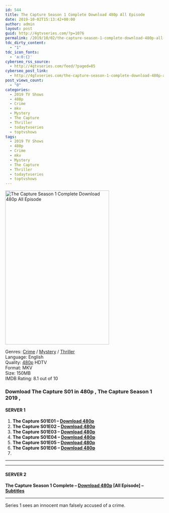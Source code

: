 ```yaml
---
id: 544
title: The Capture Season 1 Complete Download 480p All Episode
date: 2019-10-02T15:13:42+00:00
author: admin
layout: post
guid: http://4gtvseries.com/?p=1076
permalink: /2019/10/02/the-capture-season-1-complete-download-480p-all-episode-2/
tdc_dirty_content:
  - "1"
tdc_icon_fonts:
  - 'a:0:{}'
cyberseo_rss_source:
  - http://4gtvseries.com/feed/?paged=85
cyberseo_post_link:
  - http://4gtvseries.com/the-capture-season-1-complete-download-480p-all-episode/
post_views_count:
  - "0"
categories:
  - 2019 TV Shows
  - 480p
  - Crime
  - mkv
  - Mystery
  - The Capture
  - Thriller
  - todaytvseries
  - toptvshows
tags:
  - 2019 TV Shows
  - 480p
  - Crime
  - mkv
  - Mystery
  - The Capture
  - Thriller
  - todaytvseries
  - toptvshows
---
```

<img loading="lazy" class="aligncenter" src="https://1.bp.blogspot.com/-FKhzbsQrGu8/XZS830gTsaI/AAAAAAAAAVw/_iEI1oJF5cIGf891QutN6SNzB7n-cAPnwCK4BGAYYCw/s1600/The%2BCapture%2BSeason%2B1.jpg" alt="The Capture Season 1 Complete Download 480p All Episode" width="330" height="488" />

Genres:&nbsp;<a href="http://4gtvseries.com/tag/crime/" data-wpel-link="internal">Crime</a>&nbsp;/&nbsp;<a href="http://4gtvseries.com/tag/mystery/" data-wpel-link="internal">Mystery</a> / <a href="http://4gtvseries.com/tag/thriller/" data-wpel-link="internal">Thriller</a>  
Language: English  
Quality:&nbsp;<a href="http://4gtvseries.com/tag/480p/" data-wpel-link="internal">480p</a>&nbsp;HDTV  
Format: MKV  
Size: 150MB  
IMDB Rating: 8.1 out of 10

### **Download The Capture S01 in 480p , The Capture Season 1 2019 ,&nbsp;**

#### <span><strong>SERVER 1</strong></span>

  1. **The Capture S01E01 – <a href="http://slink.dl480p.xyz/Be6zQQf" data-wpel-link="external" target="_blank" rel="nofollow external noopener noreferrer" class="wpel-icon-left"><i class="wpel-icon fa fa-download" aria-hidden="true"></i>Download 480p</a>**
  2. **The Capture S01E02 – <a href="http://slink.dl480p.xyz/pTC5MU" data-wpel-link="external" target="_blank" rel="nofollow external noopener noreferrer" class="wpel-icon-left"><i class="wpel-icon fa fa-download" aria-hidden="true"></i>Download 480p</a>**
  3. **The Capture S01E03 – <a href="http://slink.dl480p.xyz/mvkkMtWL" data-wpel-link="external" target="_blank" rel="nofollow external noopener noreferrer" class="wpel-icon-left"><i class="wpel-icon fa fa-download" aria-hidden="true"></i>Download 480p</a>**
  4. **The Capture S01E04 – <a href="http://slink.dl480p.xyz/Njpr" data-wpel-link="external" target="_blank" rel="nofollow external noopener noreferrer" class="wpel-icon-left"><i class="wpel-icon fa fa-download" aria-hidden="true"></i>Download 480p</a>**
  5. **The Capture S01E05 – <a href="http://slink.dl480p.xyz/v5locs" data-wpel-link="external" target="_blank" rel="nofollow external noopener noreferrer" class="wpel-icon-left"><i class="wpel-icon fa fa-download" aria-hidden="true"></i>Download 480p</a>**
  6. **The Capture S01E06 – <a href="http://slink.dl480p.xyz/AXv6F0" data-wpel-link="external" target="_blank" rel="nofollow external noopener noreferrer" class="wpel-icon-left"><i class="wpel-icon fa fa-download" aria-hidden="true"></i>Download 480p</a>**
  7. 

* * *

* * *

#### <span><strong>SERVER 2</strong></span>

**The Capture Season 1 Complete – <a href="http://dl480p.xyz/867/" data-wpel-link="external" target="_blank" rel="nofollow external noopener noreferrer" class="wpel-icon-left"><i class="wpel-icon fa fa-download" aria-hidden="true"></i>Download 480p</a> [All Episode] – <a href="https://subscene.com/subtitles/the-capture-2019" data-wpel-link="external" target="_blank" rel="nofollow external noopener noreferrer" class="wpel-icon-left"><i class="wpel-icon fa fa-download" aria-hidden="true"></i>Subtitles</a>**

* * *

Series 1 sees an innocent man falsely accused of a crime.

<div align="center">
</div>
